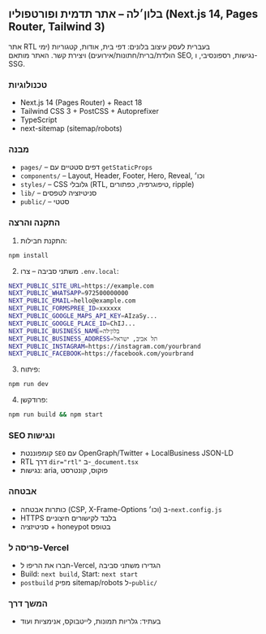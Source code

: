 ## בלון׳לה – אתר תדמית ופורטפוליו (Next.js 14, Pages Router, Tailwind 3)

אתר RTL בעברית לעסק עיצוב בלונים: דפי בית, אודות, קטגוריות (ימי הולדת/ברית/חתונות/אירועים) ויצירת קשר. האתר מותאם SEO, נגישות, רספונסיבי, ו-SSG.

### טכנולוגיות
- Next.js 14 (Pages Router) + React 18
- Tailwind CSS 3 + PostCSS + Autoprefixer
- TypeScript
- next-sitemap (sitemap/robots)

### מבנה
- `pages/` – דפים סטטיים עם `getStaticProps`
- `components/` – Layout, Header, Footer, Hero, Reveal, וכו׳
- `styles/` – CSS גלובלי (RTL, טיפוגרפיה, כפתורים, ripple)
- `lib/` – סניטיזציה לטפסים
- `public/` – סטטי

### התקנה והרצה
1. התקנת חבילות:
```bash
npm install
```
2. משתני סביבה – צרו `.env.local`:
```bash
NEXT_PUBLIC_SITE_URL=https://example.com
NEXT_PUBLIC_WHATSAPP=972500000000
NEXT_PUBLIC_EMAIL=hello@example.com
NEXT_PUBLIC_FORMSPREE_ID=xxxxxx
NEXT_PUBLIC_GOOGLE_MAPS_API_KEY=AIzaSy...
NEXT_PUBLIC_GOOGLE_PLACE_ID=ChIJ...
NEXT_PUBLIC_BUSINESS_NAME=בלון׳לה
NEXT_PUBLIC_BUSINESS_ADDRESS=תל אביב, ישראל
NEXT_PUBLIC_INSTAGRAM=https://instagram.com/yourbrand
NEXT_PUBLIC_FACEBOOK=https://facebook.com/yourbrand
```
3. פיתוח:
```bash
npm run dev
```
4. פרודקשן:
```bash
npm run build && npm start
```

### SEO ונגישות
- קומפוננטת `SEO` עם OpenGraph/Twitter + LocalBusiness JSON-LD
- RTL דרך `dir="rtl"` ב-`_document.tsx`
- נגישות: aria, פוקוס, קונטרסט

### אבטחה
- כותרות אבטחה (CSP, X-Frame-Options וכו׳) ב-`next.config.js`
- HTTPS בלבד לקישורים חיצוניים
- סניטיזציה + honeypot בטופס

### פריסה ל-Vercel
- חברו את הריפו ל-Vercel, הגדירו משתני סביבה
- Build: `next build`, Start: `next start`
- `postbuild` מפיק sitemap/robots ל-`public/`

### המשך דרך
- בעתיד: גלריות תמונות, לייטבוקס, אנימציות ועוד


